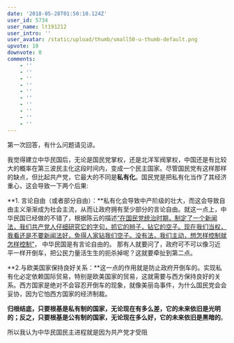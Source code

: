 ```yaml
---
date: '2018-05-28T01:50:10.124Z'
user_id: 5734
user_name: lt191212
user_intro: ''
user_avatar: /static/upload/thumb/small50-u-thumb-default.png
upvote: 10
downvote: 0
comments:
    - ''
    - ''
    - ''
    - ''
    - ''
    - ''
    - ''
    - ''
    - ''
    - ''
---
```


第一次回答，有什么问题请见谅。

我觉得建立中华民国后，无论是国民党掌权，还是北洋军阀掌权，中国还是有比较大的概率在第三波民主化这段时间内，变成一个民主国家。尽管国民党有这样那样的缺点，但比起共产党，它最大的不同是**私有化**。国民党是把私有化当作了其经济重心，这会导致一下两个后果:

**1\. 言论自由（或者部分自由）：**私有化会导致中产阶级的壮大，而这会导致自由主义渐渐成为社会主流，从而让政府拥有至少部分的言论自由。就这一点上，中华民国已经做的不错了，根据陈云的描述<u>“在国民党统治时期，制定了一个新闻法，我们共产党人仔细研究它的字句，抓它的辫子，钻它的空子。现在我们当权，我看还是不要新闻法好，免得人家钻我们空子。没有法，我们主动，想怎样控制就怎样控制”</u>， 中华民国是有言论自由的。 那有人就要问了，政府可不可以像习近平一样开倒车，把公民力量活生生的扼杀掉呢？这就要牵扯到第二点。

**2.与欧美国家保持良好关系：**这一点的作用就是防止政府开倒车的。实现私有化必定依赖国际贸易，特别是欧美国家的贸易，这就需要与西方保持良好的关系。西方国家是绝对不会容忍开倒车的现象，就像美丽岛事件，为什么国民党会会妥协，因为它怕西方国家的经济制裁。

**归根结底，只要根基是私有制的国家，无论现在有多么差，它的未来依旧是光明的；反之，只要根基是公有制的国家，无论现在多么好，它的未来依旧是黑暗的**。

所以我认为中华民国民主进程就是因为共产党才受阻
